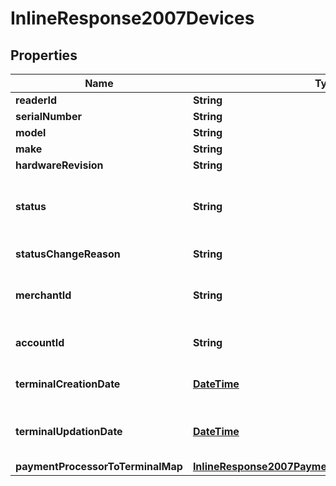 
# InlineResponse2007Devices

## Properties
Name | Type | Description | Notes
------------ | ------------- | ------------- | -------------
**readerId** | **String** |  |  [optional]
**serialNumber** | **String** |  |  [optional]
**model** | **String** |  |  [optional]
**make** | **String** |  |  [optional]
**hardwareRevision** | **String** |  |  [optional]
**status** | **String** | Status of the device. Possible Values:   - &#39;ACTIVE&#39;   - &#39;INACTIVE&#39;  |  [optional]
**statusChangeReason** | **String** | Reason for change in status. |  [optional]
**merchantId** | **String** | ID of the merchant to whom this device is assigned. |  [optional]
**accountId** | **String** | ID of the account to whom the device assigned. |  [optional]
**terminalCreationDate** | [**DateTime**](DateTime.md) | Timestamp in which the device was created. |  [optional]
**terminalUpdationDate** | [**DateTime**](DateTime.md) | Timestamp in which the device was updated/modified. |  [optional]
**paymentProcessorToTerminalMap** | [**InlineResponse2007PaymentProcessorToTerminalMap**](InlineResponse2007PaymentProcessorToTerminalMap.md) |  |  [optional]



